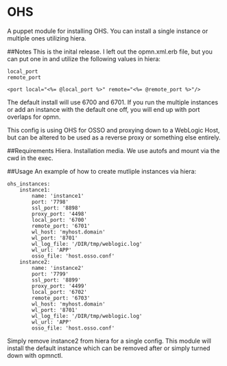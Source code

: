 OHS
==============
A puppet module for installing OHS. You can install a single instance or multiple ones utilizing hiera.

##Notes
This is the inital release. I left out the opmn.xml.erb file, but you can put one in and utilize the following values in hiera:

	local_port
	remote_port

    <port local="<%= @local_port %>" remote="<%= @remote_port %>"/>

The default install will use 6700 and 6701. If you run the multiple instances or add an instance with the default one off, you will end up with port overlaps for opmn.

This config is using OHS for OSSO and proxying down to a WebLogic Host, but can be altered to be used as a reverse proxy or something else entirely.

##Requirements
Hiera.
Installation media. We use autofs and mount via the cwd in the exec.

##Usage
An example of how to create mutliple instances via hiera:

	ohs_instances:
  		instance1:
    		name: 'instance1'
    		port: '7798'
    		ssl_port: '8898'
    		proxy_port: '4498'
    		local_port: '6700'
    		remote_port: '6701'
    		wl_host: 'myhost.domain'
    		wl_port: '8701'
    		wl_log_file: '/DIR/tmp/weblogic.log'
    		wl_url: 'APP'
    		osso_file: 'host.osso.conf'
  		instance2:
  			name: 'instance2'
    		port: '7799'
    		ssl_port: '8899'
    		proxy_port: '4499'
    		local_port: '6702'
    		remote_port: '6703'
    		wl_host: 'myhost.domain'
    		wl_port: '8701'
    		wl_log_file: '/DIR/tmp/weblogic.log'
    		wl_url: 'APP'
    		osso_file: 'host.osso.conf'

Simply remove instance2 from hiera for a single config. This module will install the default instance which can be removed after or simply turned down with opmnctl.

   
